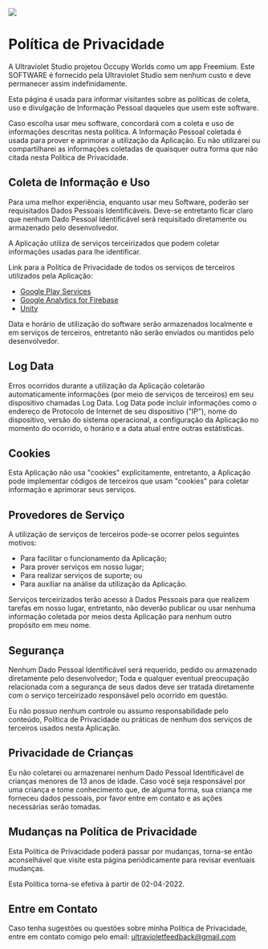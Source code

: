 <p align=”center”>
<a href=https://github.com/WandersonKnight/Occupy-Worlds/blob/main/PrivacyPolicy.md/>
<img src=https://img.shields.io/badge/lang-eng-red>
</a>
</p>

# Política de Privacidade

A Ultraviolet Studio projetou Occupy Worlds como um app Freemium. Este SOFTWARE é fornecido pela Ultraviolet Studio sem nenhum custo e deve permanecer assim indefinidamente.

Esta página é usada para informar visitantes sobre as políticas de coleta, uso e divulgação de Informação Pessoal daqueles que usem este software.

Caso escolha usar meu software, concordará com a coleta e uso de informações descritas nesta política. A Informação Pessoal coletada é usada para prover e aprimorar a utilização da Aplicação. Eu não utilizarei ou compartilharei as informações coletadas de quaisquer outra forma que não citada nesta Política de Privacidade.

## Coleta de Informação e Uso

Para uma melhor experiência, enquanto usar meu Software, poderão ser requisitados Dados Pessoais Identificáveis. Deve-se entretanto ficar claro que nenhum Dado Pessoal Identificável será requisitado diretamente ou armazenado pelo desenvolvedor.

A Aplicação utiliza de serviços terceirizados que podem coletar informações usadas para lhe identificar.

Link para a Politíca de Privacidade de todos os serviços de terceiros utilizados pela Aplicação:

*   [Google Play Services](https://www.google.com/policies/privacy/)
*   [Google Analytics for Firebase](https://firebase.google.com/policies/analytics)
*   [Unity](https://unity3d.com/legal/privacy-policy)

Data e horário de utilização do software serão armazenados localmente e em serviços de terceiros, entretanto não serão enviados ou mantidos pelo desenvolvedor.

## Log Data

Erros ocorridos durante a utilização da Aplicação coletarão automaticamente informações (por meio de serviços de terceiros) em seu dispositivo chamadas Log Data. Log Data pode incluir informações como o endereço de Protocolo de Internet de seu dispositivo ("IP"), nome do dispositivo, versão do sistema operacional, a configuração da Aplicação no momento do ocorrido, o horário e a data atual entre outras estátisticas.

## Cookies

Esta Aplicação não usa "cookies" explicitamente, entretanto, a Aplicação pode implementar códigos de terceiros que usam "cookies" para coletar informação e aprimorar seus serviços. 

## Provedores de Serviço

A utilização de serviços de terceiros pode-se ocorrer pelos seguintes motivos:

*   Para facilitar o funcionamento da Aplicação;
*   Para prover serviços em nosso lugar;
*   Para realizar serviços de suporte; ou
*   Para auxiliar na análise da utilização da Aplicação.

Serviços terceirizados terão acesso à Dados Pessoais para que realizem tarefas em nosso lugar, entretanto, não deverão publicar ou usar nenhuma informação coletada por meios desta Aplicação para nenhum outro propósito em meu nome.

## Segurança

Nenhum Dado Pessoal Identificável será requerido, pedido ou armazenado diretamente pelo desenvolvedor; Toda e qualquer eventual preocupação relacionada com a segurança de seus dados deve ser tratada diretamente com o serviço terceirizado responsável pelo ocorrido em questão.

Eu não possuo nenhum controle ou assumo responsabilidade pelo conteúdo, Política de Privacidade ou práticas de nenhum dos serviços de terceiros usados nesta Aplicação.

## Privacidade de Crianças

Eu não coletarei ou armazenarei nenhum Dado Pessoal Identificável de crianças menores de 13 anos de idade. Caso você seja responsável por uma criança e tome conhecimento que, de alguma forma, sua criança me forneceu dados pessoais, por favor entre em contato e as ações necessárias serão tomadas.

## Mudanças na Política de Privacidade

Esta Política de Privacidade poderá passar por mudanças, torna-se então aconselhável que visite esta página periódicamente para revisar eventuais mudanças.

Esta Política torna-se efetiva à partir de 02-04-2022.

## Entre em Contato

Caso tenha sugestões ou questões sobre minha Política de Privacidade, entre em contato comigo pelo email: ultravioletfeedback@gmail.com

